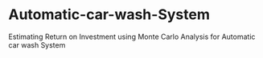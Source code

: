 # Automatic-car-wash-System
Estimating Return on Investment using Monte Carlo Analysis for Automatic car wash System
